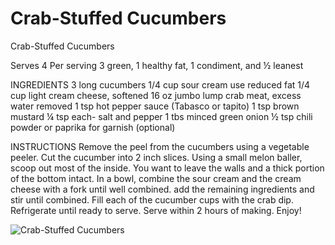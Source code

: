# Crab-Stuffed Cucumbers

Crab-Stuffed Cucumbers

Serves 4
Per serving 3 green, 1 healthy fat, 1 condiment, and ½ leanest

INGREDIENTS
3 long cucumbers
1/4 cup sour cream use reduced fat
1/4 cup light cream cheese, softened 
16 oz jumbo lump crab meat, excess water removed
1 tsp hot pepper sauce (Tabasco or tapito)
1 tsp brown mustard
¼ tsp each- salt and pepper
1 tbs minced green onion
½ tsp chili powder or paprika for garnish (optional)

INSTRUCTIONS
Remove the peel from the cucumbers using a vegetable peeler. Cut the cucumber into 2 inch slices. Using a small melon baller, scoop out most of the inside. You want to leave the walls and a thick portion of the bottom intact.
In a bowl, combine the sour cream and the cream cheese with a fork until well combined. add the remaining ingredients and stir until combined. Fill each of the cucumber cups with the crab dip. Refrigerate until ready to serve. Serve within 2 hours of making.
Enjoy!

![Crab-Stuffed Cucumbers](./Crab-Stuffed%20Cucumbers.png)

